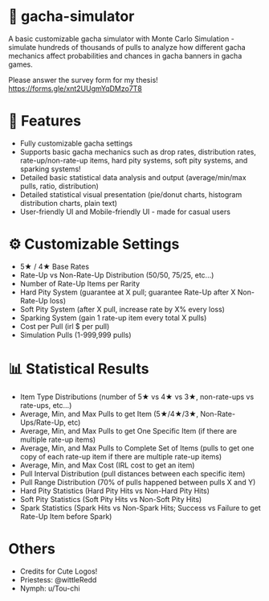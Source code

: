 # 🎰 gacha-simulator
A basic customizable gacha simulator with Monte Carlo Simulation - simulate hundreds of thousands of pulls to analyze how different gacha mechanics affect probabilities and chances in gacha banners in gacha games.

Please answer the survey form for my thesis! https://forms.gle/xnt2UUgmYqDMzo7T8

# 📌 Features
- Fully customizable gacha settings
- Supports basic gacha mechanics such as drop rates, distribution rates, rate-up/non-rate-up items, hard pity systems, soft pity systems, and sparking systems!
- Detailed basic statistical data analysis and output (average/min/max pulls, ratio, distribution)
- Detailed statistical visual presentation (pie/donut charts, histogram distribution charts, plain text)
- User-friendly UI and Mobile-friendly UI - made for casual users

# ⚙️ Customizable Settings
- 5★ / 4★ Base Rates
- Rate-Up vs Non-Rate-Up Distribution (50/50, 75/25, etc...)
- Number of Rate-Up Items per Rarity
- Hard Pity System (guarantee at X pull; guarantee Rate-Up after X Non-Rate-Up loss)
- Soft Pity System (after X pull, increase rate by X% every loss)
- Sparking System (gain 1 rate-up item every total X pulls)
- Cost per Pull (irl $ per pull)
- Simulation Pulls (1-999,999 pulls)

# 📊 Statistical Results
- Item Type Distributions (number of 5★ vs 4★ vs 3★, non-rate-ups vs rate-ups, etc...)
- Average, Min, and Max Pulls to get Item (5★/4★/3★, Non-Rate-Ups/Rate-Up, etc)
- Average, Min, and Max Pulls to get One Specific Item (if there are multiple rate-up items)
- Average, Min, and Max Pulls to Complete Set of Items (pulls to get one copy of each rate-up item if there are multiple rate-up items)
- Average, Min, and Max Cost (IRL cost to get an item)
- Pull Interval Distribution (pull distances between each specific item)
- Pull Range Distribution (70% of pulls happened between pulls X and Y)
- Hard Pity Statistics (Hard Pity Hits vs Non-Hard Pity Hits)
- Soft Pity Statistics (Soft Pity Hits vs Non-Soft Pity Hits)
- Spark Statistics (Spark Hits vs Non-Spark Hits; Success vs Failure to get Rate-Up Item before Spark)

# Others
- Credits for Cute Logos!
- Priestess: @wittleRedd
- Nymph: u/Tou-chi
